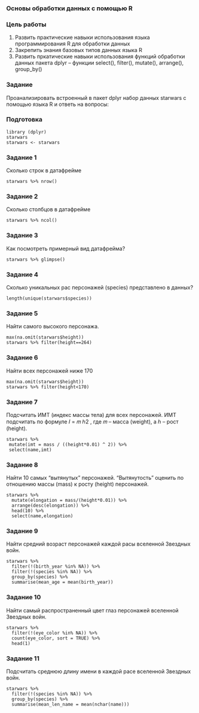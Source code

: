 ### Основы обработки данных с помощью R


### Цель работы

1. Развить практические навыки использования языка программирования R для обработки данных
2. Закрепить знания базовых типов данных языка R
3. Развить пркатические навыки использования функций обработки данных пакета dplyr – функции
select(), filter(), mutate(), arrange(), group_by()

### Задание
Проанализировать встроенный в пакет dplyr набор данных starwars с помощью языка R и ответь на вопросы:

### Подготовка
```{r}
library (dplyr)
starwars
starwars <- starwars

```

### Задание 1

Сколько строк в датафрейме

```{r}
starwars %>% nrow()
```

### Задание 2

Сколько столбцов в датафрейме

```{r}
starwars %>% ncol()
```
### Задание 3

Как посмотреть примерный вид датафрейма?

```{r}
starwars %>% glimpse()
```
### Задание 4 
Сколько уникальных рас персонажей (species) представлено в данных?
```{r}
length(unique(starwars$species))
```
### Задание 5
Найти самого высокого персонажа.
```{r}
max(na.omit(starwars$height))
starwars %>% filter(height==264)
```
### Задание 6
Найти всех персонажей ниже 170
```{r}
max(na.omit(starwars$height))
starwars %>% filter(height<170)
```
### Задание 7
Подсчитать ИМТ (индекс массы тела) для всех персонажей. ИМТ подсчитать по формуле 𝐼 = 𝑚
ℎ2 , где 𝑚 – масса (weight), а ℎ – рост (height).
```{r}
starwars %>%
 mutate(imt = mass / ((height*0.01) ^ 2)) %>%
 select(name,imt)
```
### Задание 8 
Найти 10 самых “вытянутых” персонажей. “Вытянутость” оценить по отношению массы (mass) к росту
(height) персонажей.
```{r}
starwars %>%
  mutate(elongation = mass/(height*0.01)) %>%
  arrange(desc(elongation)) %>%
  head(10) %>%
  select(name,elongation)
```
### Задание 9
Найти средний возраст персонажей каждой расы вселенной Звездных войн.
```{r}
starwars %>%
  filter(!(birth_year %in% NA)) %>% 
  filter(!(species %in% NA)) %>%
  group_by(species) %>%
  summarise(mean_age = mean(birth_year))
```
### Задание 10
Найти самый распространенный цвет глаз персонажей вселенной Звездных войн.
```{r}
starwars %>%
  filter(!(eye_color %in% NA)) %>%
  count(eye_color, sort = TRUE) %>%
  head(1)
```
### Задание 11
Подсчитать среднюю длину имени в каждой расе вселенной Звездных войн.
```{r}
starwars %>%
  filter(!(species %in% NA)) %>%
  group_by(species) %>%
  summarise(mean_len_name = mean(nchar(name)))
```
